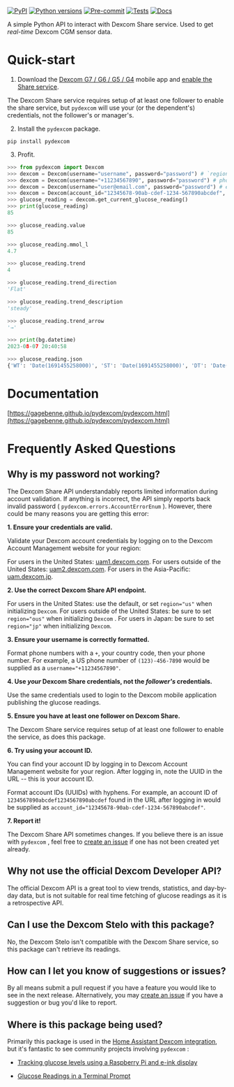[![PyPI](https://img.shields.io/pypi/v/pydexcom?style=flat-square)](https://pypi.org/project/pydexcom/)
[![Python versions](https://img.shields.io/pypi/pyversions/pytest.svg?style=flat-square)](https://pypi.org/project/pydexcom/)
[![Pre-commit](https://img.shields.io/github/actions/workflow/status/gagebenne/pydexcom/pre-commit.yaml?style=flat-square&label=pre-commit)](https://github.com/gagebenne/pydexcom/actions/workflows/pre-commit.yaml)
[![Tests](https://img.shields.io/github/actions/workflow/status/gagebenne/pydexcom/test.yaml?style=flat-square&label=tests)](https://github.com/gagebenne/pydexcom/actions/workflows/test.yaml)
[![Docs](https://img.shields.io/github/actions/workflow/status/gagebenne/pydexcom/docs.yaml?style=flat-square&label=docs)](https://gagebenne.github.io/pydexcom/pydexcom.html)

A simple Python API to interact with Dexcom Share service. Used to get *real-time* Dexcom CGM sensor data.

# Quick-start
1. Download the [Dexcom G7 / G6 / G5 / G4](https://www.dexcom.com/apps) mobile app and [enable the Share service](https://provider.dexcom.com/education-research/cgm-education-use/videos/setting-dexcom-share-and-follow).

The Dexcom Share service requires setup of at least one follower to enable the share service, but `pydexcom` will use your (or the dependent's) credentials, not the follower's or manager's.

2. Install the `pydexcom` package.

`pip install pydexcom`

3. Profit.

```python
>>> from pydexcom import Dexcom
>>> dexcom = Dexcom(username="username", password="password") # `region="ous"` if outside of US, `region="jp"` if Japan
>>> dexcom = Dexcom(username="+11234567890", password="password") # phone number
>>> dexcom = Dexcom(username="user@email.com", password="password") # email address
>>> dexcom = Dexcom(account_id="12345678-90ab-cdef-1234-567890abcdef", password="password") # account ID (advanced)
>>> glucose_reading = dexcom.get_current_glucose_reading()
>>> print(glucose_reading)
85

>>> glucose_reading.value
85

>>> glucose_reading.mmol_l
4.7

>>> glucose_reading.trend
4

>>> glucose_reading.trend_direction
'Flat'

>>> glucose_reading.trend_description
'steady'

>>> glucose_reading.trend_arrow
'→'

>>> print(bg.datetime)
2023-08-07 20:40:58

>>> glucose_reading.json
{'WT': 'Date(1691455258000)', 'ST': 'Date(1691455258000)', 'DT': 'Date(1691455258000-0400)', 'Value': 85, 'Trend': 'Flat'}
```

# Documentation

[https://gagebenne.github.io/pydexcom/pydexcom.html](https://gagebenne.github.io/pydexcom/pydexcom.html)

# Frequently Asked Questions

## Why is my password not working?

The Dexcom Share API understandably reports limited information during account validation. If anything is incorrect, the API simply reports back invalid password ( `pydexcom.errors.AccountErrorEnum` ). However, there could be many reasons you are getting this error:

**1. Ensure your credentials are valid.**

Validate your Dexcom account credentials by logging on to the Dexcom Account Management website for your region:

For users in the United States: [uam1.dexcom.com](https://uam1.dexcom.com).
For users outside of the United States: [uam2.dexcom.com](https://uam2.dexcom.com).
For users in the Asia-Pacific: [uam.dexcom.jp](https://uam.dexcom.jp).

**2. Use the correct Dexcom Share API endpoint.**

For users in the United States: use the default, or set `region="us"` when initializing `Dexcom`.
For users outside of the United States: be sure to set `region="ous"` when initializing `Dexcom` .
For users in Japan: be sure to set `region="jp"` when initializing `Dexcom`.

**3. Ensure your username is correctly formatted.**

Format phone numbers with a `+`, your country code, then your phone number. For example, a US phone number of `(123)-456-7890` would be supplied as a `username="+11234567890"`.

**4. Use _your_ Dexcom Share credentials, not the _follower's_ credentials.**

Use the same credentials used to login to the Dexcom mobile application publishing the glucose readings.

**5. Ensure you have at least one follower on Dexcom Share.**

The Dexcom Share service requires setup of at least one follower to enable the service, as does this package.

**6. Try using your account ID.**

You can find your account ID by logging in to Dexcom Account Management website for your region. After logging in, note the UUID in the URL -- this is your account ID.

Format account IDs (UUIDs) with hyphens. For example, an account ID of `1234567890abcdef1234567890abcdef` found in the URL after logging in would be supplied as `account_id="12345678-90ab-cdef-1234-567890abcdef"`.

**7. Report it!**

The Dexcom Share API sometimes changes. If you believe there is an issue with `pydexcom` , feel free to [create an issue](https://github.com/gagebenne/pydexcom/issues/new) if one has not been created yet already.

## Why not use the official Dexcom Developer API?

The official Dexcom API is a great tool to view trends, statistics, and day-by-day data, but is not suitable for real time fetching of glucose readings as it is a retrospective API.

## Can I use the Dexcom Stelo with this package?

No, the Dexcom Stelo isn't compatible with the Dexcom Share service, so this package can't retrieve its readings.

## How can I let you know of suggestions or issues?

By all means submit a pull request if you have a feature you would like to see in the next release. Alternatively, you may [create an issue](https://github.com/gagebenne/pydexcom/issues/new) if you have a suggestion or bug you'd like to report.

## Where is this package being used?

Primarily this package is used in the [Home Assistant Dexcom integration](https://www.home-assistant.io/integrations/dexcom/), but it's fantastic to see community projects involving `pydexcom` :

* [Tracking glucose levels using a Raspberry Pi and e-ink display](https://www.tomshardware.com/news/raspberry-project-diy-dexcom-glucose-tracker)

* [Glucose Readings in a Terminal Prompt](https://harthoover.com/glucose-readings-in-a-terminal-prompt/)
